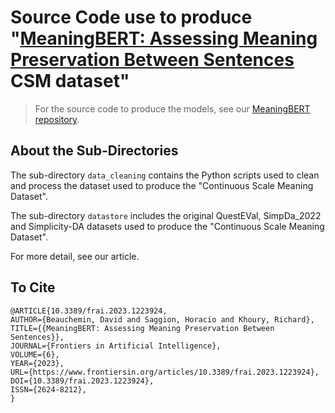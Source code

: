 # Source Code use to produce "[MeaningBERT: Assessing Meaning Preservation Between Sentences](https://www.frontiersin.org/articles/10.3389/frai.2023.1223924/full) CSM dataset"

> For the source code to produce the models, see
> our [MeaningBERT repository](https://github.com/GRAAL-Research/MeaningBERT).

## About the Sub-Directories

The sub-directory `data_cleaning` contains the Python scripts used to clean and process the dataset used to produce
the "Continuous Scale Meaning Dataset".

The sub-directory `datastore` includes the original QuestEVal, SimpDa_2022 and Simplicity-DA datasets used to produce
the "Continuous Scale Meaning Dataset".

For more detail, see our article.

## To Cite

```
@ARTICLE{10.3389/frai.2023.1223924,
AUTHOR={Beauchemin, David and Saggion, Horacio and Khoury, Richard},   
TITLE={{MeaningBERT: Assessing Meaning Preservation Between Sentences}},      
JOURNAL={Frontiers in Artificial Intelligence},      
VOLUME={6},           
YEAR={2023},      
URL={https://www.frontiersin.org/articles/10.3389/frai.2023.1223924},       
DOI={10.3389/frai.2023.1223924},        
ISSN={2624-8212},   
}
```

